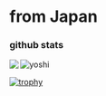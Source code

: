 # from Japan
### github stats

<a href="https://github.com/anuraghazra/github-readme-stats">
  <img align="left" src="https://github-readme-stats-git-masterrstaa-rickstaa.vercel.app/api?username=bushiyama" />
</a>

![yoshi](https://user-images.githubusercontent.com/45021814/209513831-58f299fa-5e7a-4826-a2d3-dbdb8c61df6a.jpeg)

[![trophy](https://github-profile-trophy.vercel.app/?username=bushiyama)](https://github.com/ryo-ma/github-profile-trophy)
